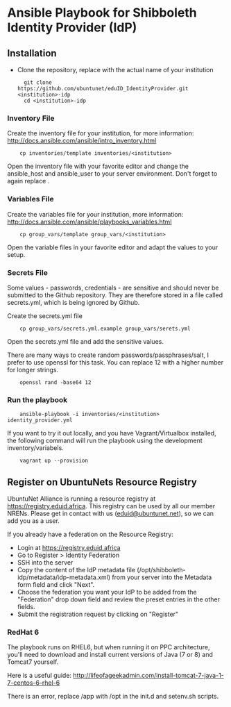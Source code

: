 # Ansible Playbook for Shibboleth Identity Provider (IdP)


## Installation

* Clone the repository, replace <institution> with the actual name of your institution

        git clone  https://github.com/ubuntunet/eduID_IdentityProvider.git <institution>-idp
        cd <institution>-idp

### Inventory File

Create the inventory file for your institution, for more information: http://docs.ansible.com/ansible/intro_inventory.html

        cp inventories/template inventories/<institution>

Open the inventory file with your favorite editor and change the ansible_host and ansible_user to your server environment. Don't forget to again replace <institution>.

### Variables File

Create the variables file for your institution, more information: http://docs.ansible.com/ansible/playbooks_variables.html

        cp group_vars/template group_vars/<institution>

Open the variable files in your favorite editor and adapt the values to your setup.


### Secrets File

Some values - passwords, credentials - are sensitive and should never be submitted to the Github repository. They are therefore stored in a file called secrets.yml, which is being ignored by Github.

Create the secrets.yml file

        cp group_vars/secrets.yml.example group_vars/serets.yml

Open the secrets.yml file and add the sensitive values.

There are many ways to create random passwords/passphrases/salt, I prefer to use openssl for this task. You can replace 12 with a higher number for longer strings.

        openssl rand -base64 12


### Run the playbook

        ansible-playbook -i inventories/<institution> identity_provider.yml 

If you want to try it out locally, and you have Vagrant/Virtualbox installed, the following command will run the playbook using the development inventory/variabels.

        vagrant up --provision



## Register on UbuntuNets Resource Registry 

UbuntuNet Alliance is running a resource registry at https://registry.eduid.africa. This registry can be used by all our member NRENs. Please get in contact with us (eduid@ubuntunet.net), so we can add you as a user.

If you already have a federation on the Resource Registry:
* Login at https://registry.eduid.africa
* Go to Register > Identity Federation
* SSH into the server
* Copy the content of the IdP metadata file (/opt/shibboleth-idp/metadata/idp-metadata.xml) from your server into the Metadata form field and click "Next".
* Choose the federation you want your IdP to be added from the "Federation" drop down field and review the preset entries in the other fields.
* Submit the registration request by clicking on "Register"


### RedHat 6

The playbook runs on RHEL6, but when running it on PPC architecture, you'll need to download and install current versions of Java (7 or 8) and Tomcat7 yourself.

Here is a useful guide:
http://lifeofageekadmin.com/install-tomcat-7-java-1-7-centos-6-rhel-6

There is an error, replace /app with /opt in the init.d and setenv.sh scripts.

